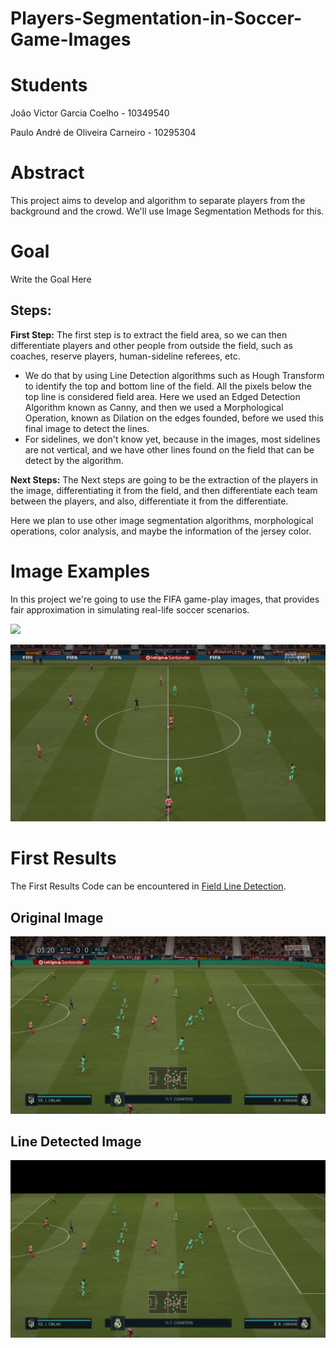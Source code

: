 # Players-Segmentation-in-Soccer-Game-Images

# **Students**
João Victor Garcia Coelho - 10349540

Paulo André de Oliveira Carneiro - 10295304

# **Abstract**
This project aims to develop and algorithm to separate players from the background and the crowd. We'll use Image Segmentation Methods for this.
# **Goal**
Write the Goal Here

## **Steps**:

**First Step:** The first step is to extract the field area, so we can then differentiate players and other people from outside the field, such as coaches, reserve players, human-sideline referees, etc. 
   
  - We do that by using Line Detection algorithms such as Hough Transform to identify the top and bottom line of the field. All the pixels below the top line is considered field area. Here we used an Edged Detection Algorithm known as Canny, and then we used a Morphological Operation, known as Dilation on the edges founded, before we used this final image to detect the lines.
  - For sidelines, we don't know yet, because in the images, most sidelines are not vertical, and we have other lines found on the field that can be detect by the algorithm. 
  
  **Next Steps:** The Next steps are going to be the extraction of the players in the image, differentiating it from the field, and then differentiate each team between the players, and also, differentiate it from the differentiate.
  
  Here we plan to use other image segmentation algorithms, morphological operations, color analysis, and maybe the information of the jersey color.


# **Image Examples**
In this project we're going to use the FIFA game-play images, that provides fair approximation in simulating real-life
soccer scenarios.

![](https://s2.glbimg.com/0qhFV7_YAiJL05DYVP-X0znwRRg=/0x0:1920x1080/984x0/smart/filters:strip_icc()/i.s3.glbimg.com/v1/AUTH_08fbf48bc0524877943fe86e43087e7a/internal_photos/bs/2018/R/v/ixxop1RH2w2001JJVZIA/44733971-2029113327151462-4091348630277980160-o.jpg)

![](/images/topCrowd5.jpg)


# **First Results**

The First Results Code can be encountered in [Field Line Detection](https://github.com/JVGC/Players-Segmentation-in-Soccer-Game-Images/blob/master/SideLine%20Detection.ipynb).

## **Original Image**

![Original Image](/images/topCrowd1.jpg)

## **Line Detected Image**

![Line Detected Image](/images/topCrowd1-LineDetected.jpg)
